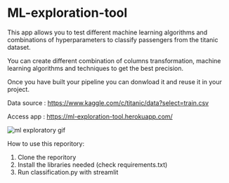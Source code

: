 # ML-exploration-tool

This app allows you to test different machine learning algorithms and combinations of hyperparameters to classify passengers from the titanic dataset.

You can create different combination of columns transformation, machine learning algorithms and techniques to get the best precision.

Once you have built your pipeline you can donwload it and reuse it in your project.

Data source : https://www.kaggle.com/c/titanic/data?select=train.csv

Access app : https://ml-exploration-tool.herokuapp.com/

![ml exploratory gif](https://user-images.githubusercontent.com/39080117/128754484-1500686f-caaf-42d0-8140-1d7c3f083405.gif)

How to use this reporitory:
1. Clone the reporitory
2. Install the libraries needed (check requirements.txt)
3. Run classification.py with streamlit
               
